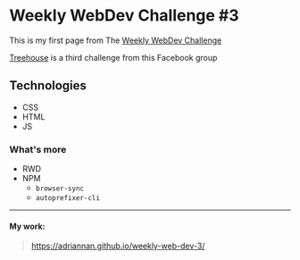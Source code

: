 # Weekly WebDev Challenge #3

This is my first page from The [Weekly WebDev Challenge](https://www.facebook.com/groups/940002776068923/)

[Treehouse](https://drive.google.com/drive/folders/0Bw2hu70L5Ye_SGxNcW4tV2x6MkE) is a third challenge from this Facebook group 

			
## Technologies
- CSS
- HTML
- JS

### What's more
- RWD
- NPM 
	- `browser-sync`
	- `autoprefixer-cli`

<hr>

#### My work:
> https://adriannan.github.io/weekly-web-dev-3/
